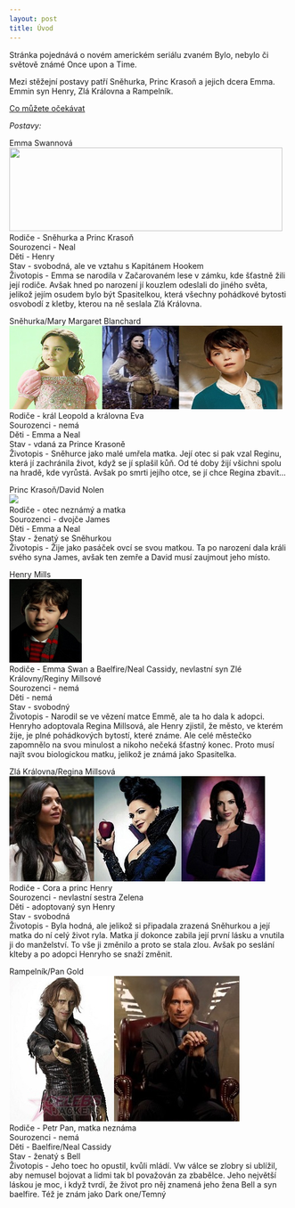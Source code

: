 ```yaml
---
layout: post
title: Úvod
---
```


<p>Stránka pojednává o novém americkém seriálu zvaném Bylo, nebylo či světově známé Once upon a Time.</p> <p>Mezi stěžejní postavy patří Sněhurka, Princ Krasoň a jejich dcera Emma. Emmin syn Henry, Zlá Královna a Rampelník.</p>
<p><u><a href="https://www.youtube.com/watch?v=tQT90enuZc4">Co můžete očekávat</a></u></p>

<i>Postavy:</i><br>
<p>Emma Swannová<br>
<img src="https://raw.githubusercontent.com/453255/453255.github.io/master/images/Emma.jpg" width="490" height="150"> <br>
Rodiče - Sněhurka a Princ Krasoň<br>
Sourozenci - Neal<br>
Děti - Henry<br>
Stav - svobodná, ale ve vztahu s Kapitánem Hookem<br>
Životopis - Emma se narodila v Začarovaném lese v zámku, kde šťastně žili její rodiče. Avšak hned po narození jí kouzlem odeslali do jiného světa, jelikož jejím osudem bylo být Spasitelkou, která všechny pohádkové bytosti osvobodí z kletby, kterou na ně seslala Zlá Královna. </p>


<p>Sněhurka/Mary Margaret Blanchard<br>
<img src="https://raw.githubusercontent.com/453255/453255.github.io/master/images/Snow%20white.jpg" width="490" height="150"><br>
Rodiče - král Leopold a královna Eva <br>
Sourozenci - nemá<br>
Děti - Emma a Neal<br>
Stav - vdaná za Prince Krasoně<br>
Životopis - Sněhurce jako malé umřela matka. Její otec si pak vzal Reginu, která jí zachránila život, když se jí splašil kůň. Od té doby žijí všichni spolu na hradě, kde vyrůstá. Avšak po smrti jejího otce, se jí chce Regina zbavit...</p>


<p>Princ Krasoň/David Nolen<br>
<img src="https://raw.githubusercontent.com/453255/453255.github.io/master/images/Princ%20Kraso%C5%88.jpg"><br>
Rodiče - otec neznámý a matka <br>
Sourozenci - dvojče James<br>
Děti - Emma a Neal<br>
Stav - ženatý se Sněhurkou<br>
Životopis - Žije jako pasáček ovcí se svou matkou. Ta po narození dala králi svého syna James, avšak ten zemře a David musí zaujmout jeho místo.</p>


<p>Henry Mills<br>
<img src="https://raw.githubusercontent.com/453255/453255.github.io/master/images/Henry.jpg" width="130" height="150"><br>
Rodiče - Emma Swan a Baelfire/Neal Cassidy, nevlastní syn Zlé Královny/Reginy Millsové <br>
Sourozenci - nemá<br>
Děti - nemá<br>
Stav - svobodný<br>
Životopis - Narodil se ve vězení matce Emmě, ale ta ho dala k adopci. Henryho adoptovala Regina Millsová, ale Henry zjistil, že město, ve kterém žije, je plné pohádkových bytostí, které známe. Ale celé městečko zapomnělo na svou minulost a nikoho nečeká šťastný konec. Proto musí najít svou biologickou matku, jelikož je známá jako Spasitelka.</p>


<p>Zlá Královna/Regina Millsová<br>
<img src="https://raw.githubusercontent.com/453255/453255.github.io/master/images/Regina.jpg"><br>
Rodiče - Cora a princ Henry <br>
Sourozenci - nevlastní sestra Zelena<br>
Děti - adoptovaný syn Henry<br>
Stav - svobodná<br>
Životopis - Byla hodná, ale jelikož si připadala zrazená Sněhurkou a její matka do ní celý život ryla. Matka jí dokonce zabila její první lásku a vnutila ji do manželství. To vše ji změnilo a proto se stala zlou. Avšak po seslání klteby a po adopci Henryho se snaží změnit.</p>


<p>Rampelník/Pan Gold<br>
<img src="https://raw.githubusercontent.com/453255/453255.github.io/master/images/Rumple.jpg"><br>
Rodiče - Petr Pan, matka neznáma <br>
Sourozenci - nemá<br>
Děti - Baelfire/Neal Cassidy<br>
Stav - ženatý s Bell<br>
Životopis - Jeho toec ho opustil, kvůli mládí. Vw válce se zlobry si ublížil, aby nemusel bojovat a lidmi tak bl považován za zbabělce. Jeho největší láskou je moc, i když tvrdí, že život pro něj znamená jeho žena Bell a syn baelfire. Též je znám jako Dark one/Temný</p>



